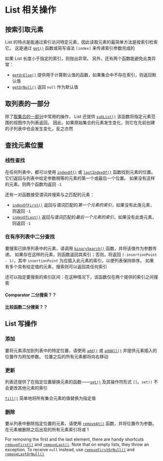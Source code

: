 # List 相关操作

## 按索引取元素

List 的特点是能通过索引访问特定元素，因此读取元素的最简单方法是按索引检索它。 这是通过 [`get()`](https://kotlinlang.org/api/latest/jvm/stdlib/kotlin.collections/-list/get.html) 函数或简写语法 `[index]` 来传递索引参数完成的

如果 List 长度小于指定的索引，则抛出异常。 另外，还有两个函数能避免此类异常：

- [`getOrElse()`](https://kotlinlang.org/api/latest/jvm/stdlib/kotlin.collections/get-or-else.html) 提供用于计算默认值的函数，如果集合中不存在索引，则返回默认值
- [`getOrNull()`](https://kotlinlang.org/api/latest/jvm/stdlib/kotlin.collections/get-or-null.html) 返回 `null` 作为默认值

## 取列表的一部分

除了[取集合的一部分](https://www.kotlincn.net/docs/reference/collection-parts.html)中常用的操作， List 还提供 [`subList()`](https://kotlinlang.org/api/latest/jvm/stdlib/kotlin.collections/-list/sub-list.html) 该函数将指定元素范围的视图作为列表返回。 因此，如果原始集合的元素发生变化，则它在先前创建的子列表中也会发生变化，反之亦然

## 查找元素位置

### 线性查找

在任何列表中，都可以使用 [`indexOf()`](https://kotlinlang.org/api/latest/jvm/stdlib/kotlin.collections/index-of.html) 或 [`lastIndexOf()`](https://kotlinlang.org/api/latest/jvm/stdlib/kotlin.collections/last-index-of.html) 函数找到元素的位置。 它们返回与列表中给定参数相等的元素的第一个或最后一个位置。 如果没有这样的元素，则两个函数均返回 `-1`

还有一对函数接受谓词并搜索与之匹配的元素：

- [`indexOfFirst()`](https://kotlinlang.org/api/latest/jvm/stdlib/kotlin.collections/index-of-first.html) 返回与谓词匹配的*第一个元素的索引*，如果没有此类元素，则返回 `-1`
- [`indexOfLast()`](https://kotlinlang.org/api/latest/jvm/stdlib/kotlin.collections/index-of-last.html) 返回与谓词匹配的*最后一个元素的索引*，如果没有此类元素，则返回 `-1`

### 在有序列表中二分查找

要搜索已排序列表中的元素，请调用 [`binarySearch()`](https://kotlinlang.org/api/latest/jvm/stdlib/kotlin.collections/binary-search.html) 函数，并将该值作为参数传递。 如果存在这样的元素，则函数返回其索引；否则，将返回 `(-insertionPoint - 1)`，其中 `insertionPoint` 为应插入此元素的索引，以便列表保持排序。 如果有多个具有给定值的元素，搜索则可以返回其任何索引

还可以指定要搜索的索引区间：在这种情况下，该函数仅在两个提供的索引之间搜索

#### Comparator 二分搜索？？

#### 比较函数二分搜索？？

## List 写操作

### 添加

要将元素添加到列表中的特定位置，请使用 [`add()`](https://kotlinlang.org/api/latest/jvm/stdlib/kotlin.collections/-mutable-list/add.html) 或 [`addAll()`](https://kotlinlang.org/api/latest/jvm/stdlib/kotlin.collections/add-all.html) 并提供元素插入的位置作为附加参数。 位置之后的所有元素都将向右移动

### 更新

列表还提供了在指定位置替换元素的函数——[`set()`](https://kotlinlang.org/api/latest/jvm/stdlib/kotlin.collections/-mutable-list/set.html) 及其操作符形式 `[]`。`set()` 不会更改其他元素的索引

[`fill()`](https://kotlinlang.org/api/latest/jvm/stdlib/kotlin.collections/fill.html) 简单地将所有集合元素的值替换为指定值

### 删除

要从列表中删除指定位置的元素，请使用 [`removeAt()`](https://kotlinlang.org/api/latest/jvm/stdlib/kotlin.collections/-mutable-list/remove-at.html) 函数，并将位置作为参数。 在元素被删除之后出现的所有元素索引将减 1

For removing the first and the last element, there are handy shortcuts [`removeFirst()`](https://www.kotlincn.net/api/latest/jvm/stdlib/kotlin.collections/-mutable-list/remove-first.html) and [`removeLast()`](https://www.kotlincn.net/api/latest/jvm/stdlib/kotlin.collections/-mutable-list/remove-last.html). Note that on empty lists, they throw an exception. To receive `null` instead, use [`removeFirstOrNull()`](https://www.kotlincn.net/api/latest/jvm/stdlib/kotlin.collections/-mutable-list/remove-first-or-null.html) and [`removeLastOrNull()`](https://www.kotlincn.net/api/latest/jvm/stdlib/kotlin.collections/-mutable-list/remove-last-or-null.html)